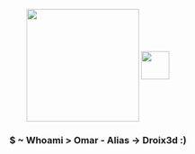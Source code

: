 <p align="center" whidth="300">
  <img align="center" width="200" src="https://user-images.githubusercontent.com/109915316/208697223-cda5ffc4-8d50-42a8-923e-72f490425e01.jpg"/>
  <img align="center" width="50" src="https://user-images.githubusercontent.com/109915316/208700640-7d29b027-e6bd-443e-96c1-3703b4bdc321.png"/>
  <h3 align="center"> $ ~ Whoami > Omar - Alias -> Droix3d :)  </3>
 </p>
  
